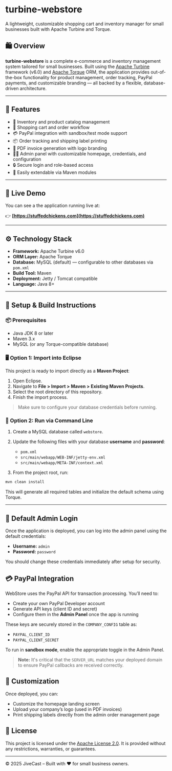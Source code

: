 # turbine-webstore

A lightweight, customizable shopping cart and inventory manager for small businesses built with Apache Turbine and Torque.

## 🛍️ Overview

**turbine-webstore** is a complete e-commerce and inventory management system tailored for small businesses. Built using the [Apache Turbine](https://turbine.apache.org/) framework (v6.0) and [Apache Torque](https://db.apache.org/torque/) ORM, the application provides out-of-the-box functionality for product management, order tracking, PayPal payments, and customizable branding — all backed by a flexible, database-driven architecture.

---

## 🚀 Features

- 🔧 Inventory and product catalog management
- 🛒 Shopping cart and order workflow
- 💳 PayPal integration with sandbox/test mode support
- 📦 Order tracking and shipping label printing
- 📄 PDF invoice generation with logo branding
- 🧑‍💼 Admin panel with customizable homepage, credentials, and configuration
- 🔒 Secure login and role-based access
- 🧩 Easily extendable via Maven modules

---

## 🔎 Live Demo

You can see a the application running live at:

👉 **[https://stuffedchickens.com](https://stuffedchickens.com)**


---

## ⚙️ Technology Stack

- **Framework:** Apache Turbine v6.0
- **ORM Layer:** Apache Torque
- **Database:** MySQL (default) — configurable to other databases via `pom.xml`
- **Build Tool:** Maven
- **Deployment:** Jetty / Tomcat compatible
- **Language:** Java 8+

---

## 🔧 Setup & Build Instructions

### 📦 Prerequisites

- Java JDK 8 or later
- Maven 3.x
- MySQL (or any Torque-compatible database)

### 🖥️ Option 1: Import into Eclipse

This project is ready to import directly as a **Maven Project**:

1. Open Eclipse.
2. Navigate to **File > Import > Maven > Existing Maven Projects**.
3. Select the root directory of this repository.
4. Finish the import process.

> Make sure to configure your database credentials before running.

### 🧪 Option 2: Run via Command Line

1. Create a MySQL database called `webstore`.
2. Update the following files with your database **username** and **password**:
   - `pom.xml`
   - `src/main/webapp/WEB-INF/jetty-env.xml`
   - `src/main/webapp/META-INF/context.xml`

3. From the project root, run:

```bash
mvn clean install
```

This will generate all required tables and initialize the default schema using Torque.

---


## 🔐 Default Admin Login

Once the application is deployed, you can log into the admin panel using the default credentials:

- **Username:** `admin`  
- **Password:** `password`

You should change these credentials immediately after setup for security.

## 💳 PayPal Integration

WebStore uses the PayPal API for transaction processing. You’ll need to:

- Create your own PayPal Developer account
- Generate API keys (client ID and secret)
- Configure them in the **Admin Panel** once the app is running

These keys are securely stored in the `COMPANY_CONFIG` table as:
- `PAYPAL_CLIENT_ID`
- `PAYPAL_CLIENT_SECRET`

To run in **sandbox mode**, enable the appropriate toggle in the Admin Panel.

> **Note:** It's critical that the `SERVER_URL` matches your deployed domain to ensure PayPal callbacks are received correctly.

## 🎨 Customization

Once deployed, you can:
- Customize the homepage landing screen
- Upload your company’s logo (used in PDF invoices)
- Print shipping labels directly from the admin order management page

## 📜 License

This project is licensed under the [Apache License 2.0](https://www.apache.org/licenses/LICENSE-2.0). It is provided without any restrictions, warranties, or guarantees.

---

© 2025 JiveCast – Built with ❤️ for small business owners.
